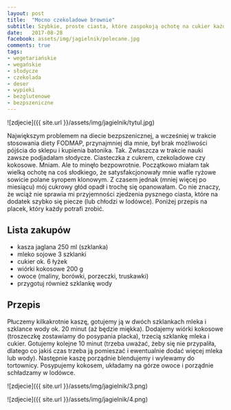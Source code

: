 ```yaml
---
layout: post
title:  "Mocno czekoladowe brownie"
subtitle: Szybkie, proste ciasta, które zaspokoją ochotę na cukier każdego alergika.
date:   2017-08-28
facebook: assets/img/jagielnik/polecane.jpg
comments: true
tags:
- wegetariańskie
- wegańskie
- słodycze
- czekolada
- deser
- wypieki
- bezglutenowe
- bezpszeniczne
---
```


![zdjecie]({{ site.url }}/assets/img/jagielnik/tytul.jpg)

Największym problemem na diecie bezpszenicznej, a wcześniej w trakcie stosowania diety FODMAP, przynajmniej dla mnie, był brak możliwości pójścia do sklepu i kupienia batonika. Tak. Zwłaszcza w trakcie nauki zawsze podjadałam słodycze. Ciasteczka z cukrem, czekoladowe czy kokosowe. Mniam. Ale to minęło bezpowrotnie. Początkowo miałam tak wielką ochotę na coś słodkiego, że satysfakcjonowały mnie wafle ryżowe sowicie polane syropem klonowym. Z czasem jednak (mniej więcej po miesiącu) mój cukrowy głód opadł i trochę się opanowałam. Co nie znaczy, że wciąż nie sprawia mi przyjemności zjedzenia pysznego ciasta, które na dodatek szybko się piecze (lub chłodzi w lodówce). Poniżej przepis na placek, który każdy potrafi zrobić.

## Lista zakupów

* kasza jaglana 250 ml (szklanka)
* mleko sojowe 3 szklanki
* cukier ok. 6 łyżek
* wiórki kokosowe 200 g
* owoce (maliny, borówki, porzeczki, truskawki)
* przygotuj również szklankę wody

## Przepis

Płuczemy kilkakrotnie kaszę, gotujemy ją w dwóch szklankach mleka i szklance wody ok. 20 minut (aż będzie miękka). Dodajemy wiórki kokosowe (troszeczkę zostawiamy do posypania placka), trzecią szklankę mleka i cukier. Gotujemy kolejne 10 minut (trzeba uważać, żeby się nie przypaliła, dlatego co jakiś czas trzeba ją pomieszać i ewentualnie dodać więcej mleka lub wody). Następnie kaszę porządnie blendujemy i wylewamy do tortownicy. Posypujemy kokosem, układamy na górze owoce i porządnie schładzamy w lodówce.

![zdjecie]({{ site.url }}/assets/img/jagielnik/3.png)

![zdjecie]({{ site.url }}/assets/img/jagielnik/4.png)